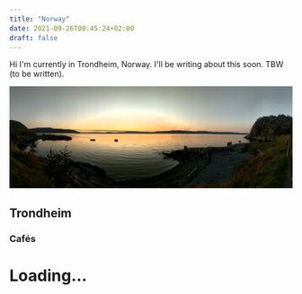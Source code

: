 ```yaml
---
title: "Norway"
date: 2021-09-26T00:45:24+02:00
draft: false
---
```




Hi I'm currently in Trondheim, Norway. I'll be writing about this soon.
 TBW (to be written).

 
![korsvika](/pics/korsvika.jpg)


 ## Trondheim

 ### Cafés

 # Loading...